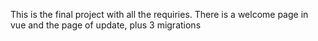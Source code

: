 This is the final project with all the requiries.
There is a welcome page in vue and the page of update, plus 3 migrations